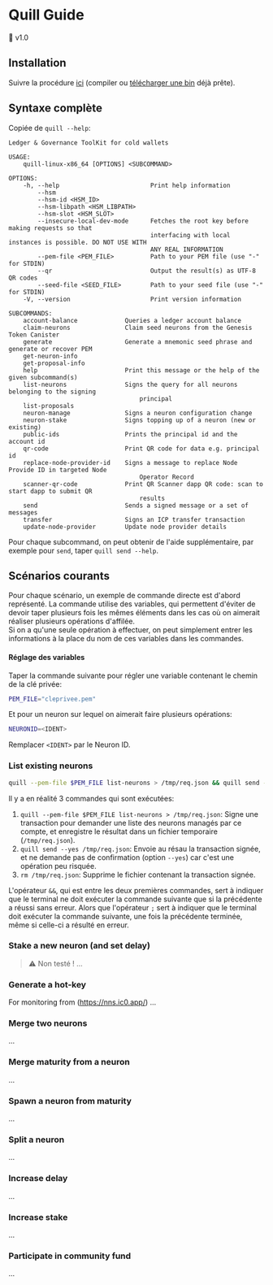 # Quill Guide
💾 <version>v1.0</version>

## Installation
Suivre la procédure [ici](https://github.com/dfinity/quill) (compiler ou [télécharger une bin](https://github.com/dfinity/quill/releases) déjà prête).

## Syntaxe complète
Copiée de `quill --help`:
```
Ledger & Governance ToolKit for cold wallets

USAGE:
    quill-linux-x86_64 [OPTIONS] <SUBCOMMAND>

OPTIONS:
    -h, --help                         Print help information
        --hsm                          
        --hsm-id <HSM_ID>              
        --hsm-libpath <HSM_LIBPATH>    
        --hsm-slot <HSM_SLOT>          
        --insecure-local-dev-mode      Fetches the root key before making requests so that
                                       interfacing with local instances is possible. DO NOT USE WITH
                                       ANY REAL INFORMATION
        --pem-file <PEM_FILE>          Path to your PEM file (use "-" for STDIN)
        --qr                           Output the result(s) as UTF-8 QR codes
        --seed-file <SEED_FILE>        Path to your seed file (use "-" for STDIN)
    -V, --version                      Print version information

SUBCOMMANDS:
    account-balance             Queries a ledger account balance
    claim-neurons               Claim seed neurons from the Genesis Token Canister
    generate                    Generate a mnemonic seed phrase and generate or recover PEM
    get-neuron-info             
    get-proposal-info           
    help                        Print this message or the help of the given subcommand(s)
    list-neurons                Signs the query for all neurons belonging to the signing
                                    principal
    list-proposals              
    neuron-manage               Signs a neuron configuration change
    neuron-stake                Signs topping up of a neuron (new or existing)
    public-ids                  Prints the principal id and the account id
    qr-code                     Print QR code for data e.g. principal id
    replace-node-provider-id    Signs a message to replace Node Provide ID in targeted Node
                                    Operator Record
    scanner-qr-code             Print QR Scanner dapp QR code: scan to start dapp to submit QR
                                    results
    send                        Sends a signed message or a set of messages
    transfer                    Signs an ICP transfer transaction
    update-node-provider        Update node provider details
```
Pour chaque subcommand, on peut obtenir de l'aide supplémentaire, par exemple pour `send`, taper `quill send --help`.

## Scénarios courants
Pour chaque scénario, un exemple de commande directe est d'abord représenté. La commande utilise des variables, qui permettent d'éviter de devoir taper plusieurs fois les mêmes éléments dans les cas où on aimerait réaliser plusieurs opérations d'affilée.  
Si on a qu'une seule opération à effectuer, on peut simplement entrer les informations à la place du nom de ces variables dans les commandes.

#### Réglage des variables
Taper la commande suivante pour régler une variable contenant le chemin de la clé privée:
```bash
PEM_FILE="cleprivee.pem"
```
Et pour un neuron sur lequel on aimerait faire plusieurs opérations:
```bash
NEURONID=<IDENT>
```
Remplacer `<IDENT>` par le Neuron ID.

### List existing neurons
```bash
quill --pem-file $PEM_FILE list-neurons > /tmp/req.json && quill send --yes /tmp/req.json ; rm /tmp/req.json
```
Il y a en réalité 3 commandes qui sont exécutées:  
1. `quill --pem-file $PEM_FILE list-neurons > /tmp/req.json`: Signe une transaction pour demander une liste des neurons managés par ce compte, et enregistre le résultat dans un fichier temporaire (`/tmp/req.json`).  
2. `quill send --yes /tmp/req.json`: Envoie au résau la transaction signée, et ne demande pas de confirmation (option `--yes`) car c'est une opération peu risquée.  
3. `rm /tmp/req.json`: Supprime le fichier contenant la transaction signée.

L'opérateur `&&`, qui est entre les deux premières commandes, sert à indiquer que le terminal ne doit exécuter la commande suivante que si la précédente a réussi sans erreur. Alors que l'opérateur `;` sert à indiquer que le terminal doit exécuter la commande suivante, une fois la précédente terminée, même si celle-ci a résulté en erreur.

### Stake a new neuron (and set delay)
> ⚠ Non testé !
...

### Generate a hot-key
For monitoring from (https://nns.ic0.app/)
...

### Merge two neurons
...

### Merge maturity from a neuron
...

### Spawn a neuron from maturity
...

### Split a neuron
...

### Increase delay
...

### Increase stake
...

### Participate in community fund
...
